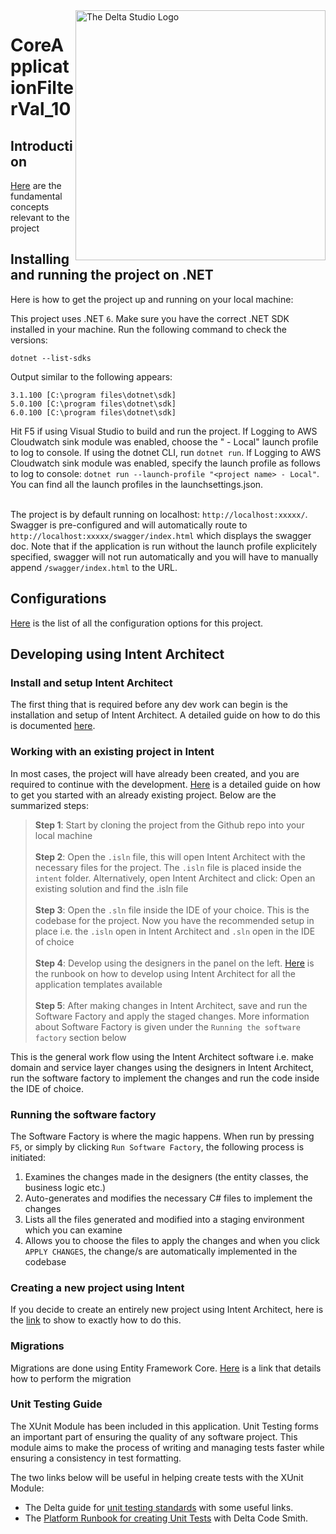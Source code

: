 <picture>
  <source media="(prefers-color-scheme: dark)" srcset="https://user-images.githubusercontent.com/103587065/176515178-464be717-859a-4006-9100-123a926970bc.png">
  <source media="(prefers-color-scheme: light)" srcset="https://user-images.githubusercontent.com/103587065/176515152-3f1ff456-147a-4e5a-8e89-486b375df0a8.png">
  <img alt="The Delta Studio Logo" position="right" align="right" width=400>
</picture>

# CoreApplicationFilterVal_10


  
    
## Introduction
[Here](docs/introduction.md) are the fundamental concepts relevant to the project

## Installing and running the project on .NET

Here is how to get the project up and running on your local machine:

This project uses .NET ```6```. Make sure you have the correct .NET SDK installed in your machine. Run the following command to check the versions:

```shell
dotnet --list-sdks
```
Output similar to the following appears:
```shell
3.1.100 [C:\program files\dotnet\sdk]
5.0.100 [C:\program files\dotnet\sdk]
6.0.100 [C:\program files\dotnet\sdk]
```

Hit F5 if using Visual Studio to build and run the project. If Logging to AWS Cloudwatch sink module was enabled, choose the "<project name> - Local" launch profile to log to console. If using the dotnet CLI, run ```dotnet run```. If Logging to AWS Cloudwatch sink module was enabled, specify the launch profile as follows to log to console: ```dotnet run --launch-profile "<project name> - Local"```. You can find all the launch profiles in the launchsettings.json.</br></br>

The project is by default running on localhost: ```http://localhost:xxxxx/```.
Swagger is pre-configured and will automatically route to ```http://localhost:xxxxx/swagger/index.html``` which displays the swagger doc. Note that if the application is run without the launch profile explicitely specified, swagger will not run automatically and you will have to manually append ```/swagger/index.html``` to the URL.


## Configurations

[Here](docs/configuration.md) is the list of all the configuration options for this project.


## Developing using Intent Architect

### Install and setup Intent Architect
The first thing that is required before any dev work can begin is the installation and setup of Intent Architect. A detailed guide on how to do this is documented [here](https://app.gitbook.com/o/-MhAHQRNbXRJJAmyAX--/s/wlBDkDmB9NnayT8MEoDa/platform-application-templates/setup).</br>

### Working with an existing project in Intent
In most cases, the project will have already been created, and you are required to continue with the development. [Here](https://app.gitbook.com/o/-MhAHQRNbXRJJAmyAX--/s/wlBDkDmB9NnayT8MEoDa/platform-application-templates/the-template-runbooks/custom-logic-apis/clean-architecture-cqrs-api/open-a-pre-existing-project) is a detailed guide on how to get you started with an already existing project. Below are the summarized steps:</br>
>**Step 1**: Start by cloning the project from the Github repo into your local machine </br></br>
**Step 2**: Open the ```.isln``` file, this will open Intent Architect with the necessary files for the project. The ```.isln``` file is placed inside the ```intent``` folder. Alternatively, open Intent Architect and click: Open an existing solution and find the .isln file</br></br>
**Step 3**: Open the ```.sln``` file inside the IDE of your choice.  This is the codebase for the project. Now you have the recommended setup in place i.e. the ```.isln``` open in Intent Architect and ```.sln``` open in the IDE of choice</br></br>
**Step 4**: Develop using the designers in the panel on the left. [Here](https://app.gitbook.com/o/-MhAHQRNbXRJJAmyAX--/s/wlBDkDmB9NnayT8MEoDa/the-delta-code-smith/the-template-runbooks) is the runbook on how to develop using Intent Architect for all the application templates available</br></br>
**Step 5**: After making changes in Intent Architect, save and run the Software Factory and apply the staged changes. More information about Software Factory is given under the ```Running the software factory``` section below

This is the general work flow using the Intent Architect software i.e. make domain and service layer changes using the designers in Intent Architect, run the software factory to implement the changes and run the code inside the IDE of choice.</br>

### Running the software factory
The Software Factory is where the magic happens. When run by pressing ```F5```, or simply by clicking ```Run Software Factory```, the following process is initiated:
1. Examines the changes made in the designers (the entity classes, the business logic etc.)
2. Auto-generates and modifies the necessary C# files to implement the changes
3. Lists all the files generated and modified into a staging environment which you can examine
4. Allows you to choose the files to apply the changes and when you click ```APPLY CHANGES```, the change/s are automatically implemented in the codebase

### Creating a new project using Intent
If you decide to create an entirely new project using Intent Architect, here is the [link](https://app.gitbook.com/o/-MhAHQRNbXRJJAmyAX--/s/wlBDkDmB9NnayT8MEoDa/platform-application-templates/the-template-runbooks/custom-logic-apis/clean-architecture-cqrs-api/create-and-configure-the-project) to show to exactly how to do this.
  
    
### Migrations
Migrations are done using Entity Framework Core. [Here](docs/migration.md) is a link that details how to perform the migration
            
  
    
### Unit Testing Guide

The XUnit Module has been included in this application. Unit Testing forms an important part of ensuring the quality of any software project. This module aims to make the process of writing and managing tests faster while ensuring a consistency in test formatting.

The two links below will be useful in helping create tests with the XUnit Module:
* The Delta guide for [unit testing standards](https://app.gitbook.com/o/-MhAHQRNbXRJJAmyAX--/s/-MlB4qjufhlVd_bQNyus/development-handbook/testing/standards/unit-tests) with some useful links.
* The [Platform Runbook for creating Unit Tests](https://app.gitbook.com/o/-MhAHQRNbXRJJAmyAX--/s/wlBDkDmB9NnayT8MEoDa/the-delta-code-smith/the-template-runbooks/custom-logic-apis/core-api/add-your-unit-tests) with Delta Code Smith.
            
